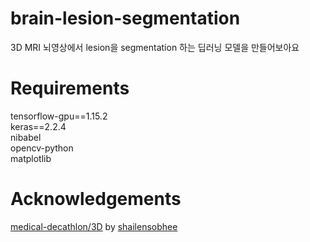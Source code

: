 # brain-lesion-segmentation
3D MRI 뇌영상에서 lesion을 segmentation 하는 딥러닝 모델을 만들어보아요

# Requirements
tensorflow-gpu==1.15.2\
keras==2.2.4\
nibabel\
opencv-python\
matplotlib

# Acknowledgements
[medical-decathlon/3D](https://github.com/shailensobhee/medical-decathlon/tree/master/3D) by [shailensobhee](https://github.com/shailensobhee)
